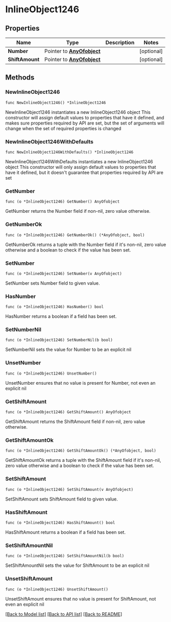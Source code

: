 # InlineObject1246

## Properties

Name | Type | Description | Notes
------------ | ------------- | ------------- | -------------
**Number** | Pointer to [**AnyOfobject**](anyOf&lt;object&gt;.md) |  | [optional] 
**ShiftAmount** | Pointer to [**AnyOfobject**](anyOf&lt;object&gt;.md) |  | [optional] 

## Methods

### NewInlineObject1246

`func NewInlineObject1246() *InlineObject1246`

NewInlineObject1246 instantiates a new InlineObject1246 object
This constructor will assign default values to properties that have it defined,
and makes sure properties required by API are set, but the set of arguments
will change when the set of required properties is changed

### NewInlineObject1246WithDefaults

`func NewInlineObject1246WithDefaults() *InlineObject1246`

NewInlineObject1246WithDefaults instantiates a new InlineObject1246 object
This constructor will only assign default values to properties that have it defined,
but it doesn't guarantee that properties required by API are set

### GetNumber

`func (o *InlineObject1246) GetNumber() AnyOfobject`

GetNumber returns the Number field if non-nil, zero value otherwise.

### GetNumberOk

`func (o *InlineObject1246) GetNumberOk() (*AnyOfobject, bool)`

GetNumberOk returns a tuple with the Number field if it's non-nil, zero value otherwise
and a boolean to check if the value has been set.

### SetNumber

`func (o *InlineObject1246) SetNumber(v AnyOfobject)`

SetNumber sets Number field to given value.

### HasNumber

`func (o *InlineObject1246) HasNumber() bool`

HasNumber returns a boolean if a field has been set.

### SetNumberNil

`func (o *InlineObject1246) SetNumberNil(b bool)`

 SetNumberNil sets the value for Number to be an explicit nil

### UnsetNumber
`func (o *InlineObject1246) UnsetNumber()`

UnsetNumber ensures that no value is present for Number, not even an explicit nil
### GetShiftAmount

`func (o *InlineObject1246) GetShiftAmount() AnyOfobject`

GetShiftAmount returns the ShiftAmount field if non-nil, zero value otherwise.

### GetShiftAmountOk

`func (o *InlineObject1246) GetShiftAmountOk() (*AnyOfobject, bool)`

GetShiftAmountOk returns a tuple with the ShiftAmount field if it's non-nil, zero value otherwise
and a boolean to check if the value has been set.

### SetShiftAmount

`func (o *InlineObject1246) SetShiftAmount(v AnyOfobject)`

SetShiftAmount sets ShiftAmount field to given value.

### HasShiftAmount

`func (o *InlineObject1246) HasShiftAmount() bool`

HasShiftAmount returns a boolean if a field has been set.

### SetShiftAmountNil

`func (o *InlineObject1246) SetShiftAmountNil(b bool)`

 SetShiftAmountNil sets the value for ShiftAmount to be an explicit nil

### UnsetShiftAmount
`func (o *InlineObject1246) UnsetShiftAmount()`

UnsetShiftAmount ensures that no value is present for ShiftAmount, not even an explicit nil

[[Back to Model list]](../README.md#documentation-for-models) [[Back to API list]](../README.md#documentation-for-api-endpoints) [[Back to README]](../README.md)


